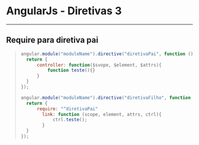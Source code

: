 # AngularJs - Diretivas 3

----

## Require para diretiva pai

> ```js
> angular.module("moduleName").directive("diretivaPai", function (){
> 	return {
> 		controller: function($svope, $element, $attrs){
> 			function teste(){}
> 		}
> 	}
> });
> 
> angular.module("moduleName").directive("diretivaFilho", function (){
> 	return {
> 		require: "^diretivaPai"
>         link: function (scope, element, attrs, ctrl){
>             ctrl.teste();
>         }
> 	}
> });
> ```
>
> 
